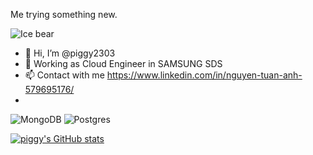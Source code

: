 Me trying something new.

![Ice bear](https://c.tenor.com/T2wiDt-NmI4AAAAC/ice-bear-we-bare-bear.gif)

- 👋 Hi, I’m @piggy2303
- 🌱 Working as Cloud Engineer in SAMSUNG SDS
- 📫 Contact with me https://www.linkedin.com/in/nguyen-tuan-anh-579695176/ 
- 

![MongoDB](https://img.shields.io/badge/MongoDB-%234ea94b.svg?style=for-the-badge&logo=mongodb&logoColor=white)
![Postgres](https://img.shields.io/badge/postgres-%23316192.svg?style=for-the-badge&logo=postgresql&logoColor=white)
  
[![piggy's GitHub stats](https://github-readme-stats.vercel.app/api?username=piggy2303)](https://github.com/anuraghazra/github-readme-stats)
  
<!---
<a href="https://github.com/badges/shields/graphs/contributors" alt="Contributors">
        <img src="https://img.shields.io/github/contributors/badges/shields" /></a>

piggy2303/piggy2303 is a ✨ special ✨ repository because its `README.md` (this file) appears on your GitHub profile.
You can click the Preview link to take a look at your changes.
--->
